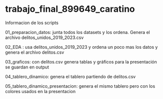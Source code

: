 # trabajo_final_899649_caratino
Informacion de los scripts

01_preparacion_datos: junta todos los datasets y los ordena. Genera el archivo delitos_unidos_2019_2023.csv

02_EDA : usa delitos_unidos_2019_2023 y ordena un poco mas los datos y genera el archivo delitos.csv

03_graficos: con delitos.csv genera tablas y gráficos para la presentación se guardan en output

04_tablero_dinamico: genera el tablero partiendo de delitos.csv

05_tablero_dinamico_presentacion: genera el mismo tablero pero con los colores usados en la presentacion
